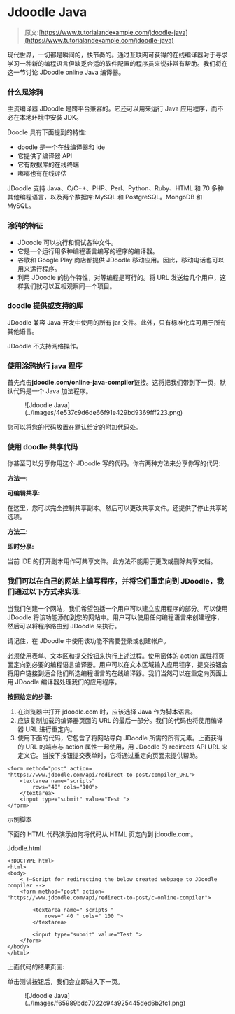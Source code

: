 # Jdoodle Java

> 原文:[https://www.tutorialandexample.com/jdoodle-java](https://www.tutorialandexample.com/jdoodle-java)

现代世界，一切都是瞬间的，快节奏的。通过互联网可获得的在线编译器对于寻求学习一种新的编程语言但缺乏合适的软件配置的程序员来说非常有帮助。我们将在这一节讨论 JDoodle online Java 编译器。

### 什么是涂鸦

主流编译器 JDoodle 是跨平台兼容的。它还可以用来运行 Java 应用程序，而不必在本地环境中安装 JDK。

Doodle 具有下面提到的特性:

*   doodle 是一个在线编译器和 ide
*   它提供了编译器 API
*   它有数据库的在线终端
*   嘟嘟也有在线评估

JDoodle 支持 Java、C/C++、PHP、Perl、Python、Ruby、HTML 和 70 多种其他编程语言，以及两个数据库:MySQL 和 PostgreSQL。MongoDB 和 MySQL。

### 涂鸦的特征

*   JDoodle 可以执行和调试各种文件。
*   它是一个运行用多种编程语言编写的程序的编译器。
*   谷歌和 Google Play 商店都提供 JDoodle 移动应用。因此，移动电话也可以用来运行程序。
*   利用 JDoodle 的协作特性，对等编程是可行的。将 URL 发送给几个用户，这样我们就可以互相观察同一个项目。

### doodle 提供或支持的库

JDoodle 兼容 Java 开发中使用的所有 jar 文件。此外，只有标准化库可用于所有其他语言。

JDoodle 不支持网络操作。

### 使用涂鸦执行 java 程序

首先点击**jdoodle.com/online-java-compiler**链接。这将把我们带到下一页，默认代码是一个 Java 加法程序。

<figure class="wp-block-image">![Jdoodle Java](../Images/4e537c9d6de66f91e429bd9369fff223.png)</figure>

您可以将您的代码放置在默认给定的附加代码处。

### 使用 doodle 共享代码

你甚至可以分享你用这个 JDoodle 写的代码。你有两种方法来分享你写的代码:

**方法一:**

**可编辑共享:**

在这里，您可以完全控制共享副本。然后可以更改共享文件。还提供了停止共享的选项。

**方法二:**

**即时分享:**

当前 IDE 的打开副本用作可共享文件。此方法不能用于更改或删除共享文档。

### 我们可以在自己的网站上编写程序，并将它们重定向到 JDoodle，我们通过以下方式来实现:

当我们创建一个网站，我们希望包括一个用户可以建立应用程序的部分。可以使用 JDoodle 将该功能添加到您的网站中。用户可以使用任何编程语言来创建程序，然后可以将程序路由到 JDoodle 来执行。

请记住，在 JDoodle 中使用该功能不需要登录或创建帐户。

必须使用表单、文本区和提交按钮来执行上述过程。使用窗体的 action 属性将页面定向到必要的编程语言编译器。用户可以在文本区域输入应用程序，提交按钮会将用户链接到适合他们所选编程语言的在线编译器。我们当然可以在重定向页面上用 JDoodle 编译器处理我们的应用程序。

**按照给定的步骤:**

1.  在浏览器中打开 jdoodle.com 时，应该选择 Java 作为脚本语言。
2.  应该复制加载的编译器页面的 URL 的最后一部分。我们的代码也将使用编译器 URL 进行重定向。
3.  使用下面的代码，它包含了将网站导向 JDoodle 所需的所有元素。上面获得的 URL 的端点与 action 属性一起使用，用 JDoodle 的 redirects API URL 来定义它。当按下按钮提交表单时，它将通过重定向页面来提供帮助。

```
<form method="post" action=  
"https://www.jdoodle.com/api/redirect-to-post/compiler_URL">  
    <textarea name="scripts"  
        rows="40" cols="100">  
    </textarea>     
    <input type="submit" value="Test ">  
</form> 
```

示例脚本

下面的 HTML 代码演示如何将代码从 HTML 页定向到 jdoodle.com。

Jdodle.html

```
<!DOCTYPE html>  
<html>    
<body>  
    < !—Script for redirecting the below created webpage to JDoodle compiler -->  
    <form method="post" action=  
"https://www.jdoodle.com/api/redirect-to-post/c-online-compiler">  

        <textarea name=" scripts "  
            rows=" 40 " cols=" 100 ">  
        </textarea>  

        <input type="submit" value="Test ">  
    </form>  
</body>  
</html> 
```

上面代码的结果页面:

单击测试按钮后，我们会立即进入下一页。

<figure class="wp-block-image">![Jdoodle Java](../Images/f65989bdc7022c94a925445ded6b2fc1.png)</figure>